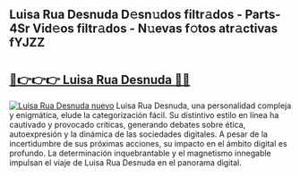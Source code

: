 ## Luisa Rua Desnuda D𝚎sn𝚞dos filtr𝚊dos - Parts-4Sr Vid𝚎os filtr𝚊dos - N𝚞evas f𝚘tos atr𝚊ctivas fYJZZ

# <h2><a href="http://mbdry4.tromn.icu/?c=Luisa+Rua+Desnuda">🔗👉👉👉 Luisa Rua Desnuda 🔗🔗</a></h2>

[![Luisa Rua Desnuda nuevo](https://i.imgur.com/pEAQMta.gif)](http://mbdry4.tromn.icu/?c=Luisa+Rua+Desnuda)
Luisa Rua Desnuda, una personalidad compleja y enigmática, elude la categorización fácil. Su distintivo estilo en línea ha cautivado y provocado críticas, generando debates sobre ética, autoexpresión y la dinámica de las sociedades digitales. A pesar de la incertidumbre de sus próximas acciones, su impacto en el ámbito digital es profundo. La determinación inquebrantable y el magnetismo innegable impulsan el viaje de Luisa Rua Desnuda en el panorama digital.
